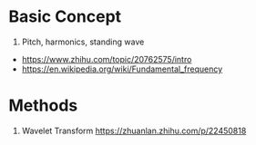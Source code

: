 # Basic Concept
  1. Pitch, harmonics, standing wave
  - https://www.zhihu.com/topic/20762575/intro
  - https://en.wikipedia.org/wiki/Fundamental_frequency
# Methods
  1. Wavelet Transform
  https://zhuanlan.zhihu.com/p/22450818
